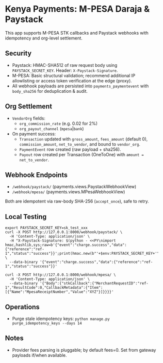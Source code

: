 # Kenya Payments: M-PESA Daraja & Paystack

This app supports M-PESA STK callbacks and Paystack webhooks with idempotency and org-level settlement.

## Security
- Paystack: HMAC-SHA512 of raw request body using `PAYSTACK_SECRET_KEY`. Header: `X-Paystack-Signature`.
- M-PESA: Basic structural validation; recommend additional IP allowlisting or access token verification at the edge (proxy).
- All webhook payloads are persisted into `payments_paymentevent` with `body_sha256` for deduplication & audit.

## Org Settlement
- `VendorOrg` fields:
  - `org_commission_rate` (e.g. 0.02 for 2%)
  - `org_payout_channel` (`mpesa`|`bank`)
- On payment success:
  - `Transaction` updated with `gross_amount`, `fees_amount` (default 0), `commission_amount`, `net_to_vendor`, and bound to `vendor_org`.
  - `PaymentEvent` row created (raw payload + sha256).
  - `Payout` row created per Transaction (OneToOne) with `amount = net_to_vendor`.

## Webhook Endpoints
- `/webhook/paystack/` (payments.views.PaystackWebhookView)
- `/webhook/mpesa/` (payments.views.MPesaWebhookView)

Both are idempotent via raw-body SHA-256 (`accept_once`), safe to retry.

## Local Testing
```
export PAYSTACK_SECRET_KEY=sk_test_xxx
curl -X POST http://127.0.0.1:8000/webhook/paystack/ \
  -H 'Content-Type: application/json' \
  -H "X-Paystack-Signature: $(python - <<PY\nimport hmac,hashlib,sys;raw=b'{"event":"charge.success","data":{"reference":"ref-1","status":"success"}}';print(hmac.new(b"'+$env:PAYSTACK_SECRET_KEY+'",raw,hashlib.sha512).hexdigest())\nPY)" \
  --data-binary '{"event":"charge.success","data":{"reference":"ref-1","status":"success"}}'

curl -X POST http://127.0.0.1:8000/webhook/mpesa/ \
  -H 'Content-Type: application/json' \
  --data-binary '{"Body":{"stkCallback":{"MerchantRequestID":"ref-1","ResultCode":0,"CallbackMetadata":{"Item":[{"Name":"MpesaReceiptNumber","Value":"XYZ"}]}}}}'
```

## Operations
- Purge stale idempotency keys:
  `python manage.py purge_idempotency_keys --days 14`

## Notes
- Provider fees parsing is pluggable; by default fees=0. Set from gateway payloads if/when available.


